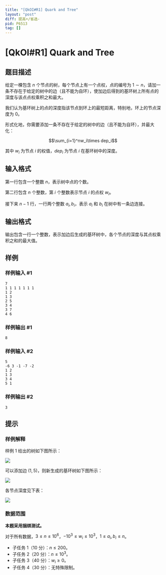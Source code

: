 ```yaml
---
title: "[QkOI#R1] Quark and Tree"
layout: "post"
diff: 提高+/省选-
pid: P6513
tag: []
---
```

# [QkOI#R1] Quark and Tree
## 题目描述

给定一棵包含 $n$ 个节点的树，每个节点上有一个点权，点的编号为 $1\sim n$，请加一条不存在于给定的树中的边（且不能为自环），使加边后得到的基环树上所有点的深度与该点点权乘积之和最大。

我们认为基环树上的点的深度指该节点到环上的最短距离，特别地，环上的节点深度为 $0$。

形式化地，你需要添加一条不存在于给定的树中的边（且不能为自环），并最大化：

$$\sum_{i=1}^nw_i\times dep_i$$

其中 $w_i$ 为节点 $i$ 的权值，$dep_i$ 为节点 $i$ 在基环树中的深度。
## 输入格式

第一行包含一个整数 $n$，表示树中点的个数。

第二行包含 $n$ 个整数，第 $i$ 个整数表示节点 $i$ 的点权 $w_i$。

接下来 $n-1$ 行，一行两个整数 $a_i,b_i$，表示 $a_i$ 和 $b_i$ 在树中有一条边连接。
## 输出格式

输出包含一行一个整数，表示加边后生成的基环树中，各个节点的深度与其点权乘积之和的最大值。
## 样例

### 样例输入 #1
```
7
1 1 1 1 1 1 1
1 2
1 3
2 5
3 4
3 7
4 6
```
### 样例输出 #1
```
8
```
### 样例输入 #2
```
5
-6 3 -1 -7 -2
1 2
1 3
3 4
5 1
```
### 样例输出 #2
```
3
```
## 提示

### 样例解释

样例 1 给出的树如下图所示：

![](https://cdn.luogu.com.cn/upload/image_hosting/zl7p4xcu.png)

可以添加边 $(1,5)$，则新生成的基环树如下图所示：

![](https://cdn.luogu.com.cn/upload/image_hosting/p1p9jlbx.png)

各节点深度见下表：

![](https://cdn.luogu.com.cn/upload/image_hosting/90ygpc3c.png)



### 数据范围

**本题采用捆绑测试。**

对于所有数据，$3 \le n \le 10^6$，$-10^3 \le w_i \le 10^3$，$1 \le a_i,b_i \le n$。

+ 子任务 $1$（$10$ 分）：$n \le 200$。
+ 子任务 $2$（$20$ 分）：$n \le 10^3$。
+ 子任务 $3$（$40$ 分）：$w_i \ge 0$。
+ 子任务 $4$（$30$ 分）：无特殊限制。
